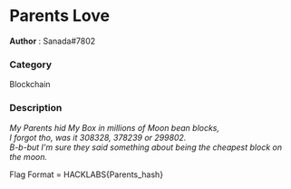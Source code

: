 Parents Love
============

**Author** : Sanada#7802

### Category 
Blockchain

### Description
_My Parents hid My Box in millions of Moon bean blocks,_    
_I forgot tho, was it 308328, 378239 or 299802._  
_B-b-but I'm sure they said something about being the cheapest block on the moon._  

Flag Format = HACKLABS{Parents_hash}
